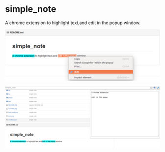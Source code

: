 # simple_note

A chrome extension to highlight text,and edit in the popup window.

![alt tag](https://raw.githubusercontent.com/plusice/simple_note/master/screenshot/highlight.png)

![alt tag](https://raw.githubusercontent.com/plusice/simple_note/master/screenshot/edit.png)
